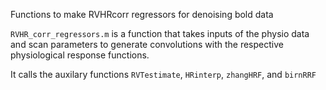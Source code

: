 Functions to make RVHRcorr regressors for denoising bold data

`RVHR_corr_regressors.m` is a function that takes inputs of the physio data and scan parameters to generate convolutions with the respective physiological response functions.

It calls the auxilary functions `RVTestimate`, `HRinterp`, `zhangHRF`, and `birnRRF`